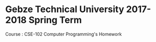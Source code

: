 # Gebze Technical University 2017-2018 Spring Term
Course : CSE-102 Computer Programming's Homework


